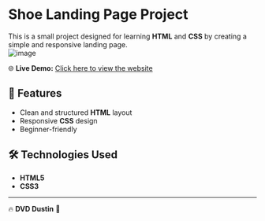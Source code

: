 # Shoe Landing Page Project  

This is a small project designed for learning **HTML** and **CSS** by creating a simple and responsive landing page.  
![image](https://github.com/user-attachments/assets/0c04a46c-6c94-462e-9245-1b9952265a29)


🌐 **Live Demo:** [Click here to view the website](https://dinhvuduc.github.io/shoe-landing-page/)  

## 📌 Features  
- Clean and structured **HTML** layout  
- Responsive **CSS** design  
- Beginner-friendly  

## 🛠️ Technologies Used  
- **HTML5**  
- **CSS3**  

---

🔥 **DVD Dustin** 🎯
